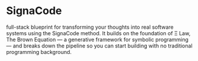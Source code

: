 # SignaCode
 full-stack blueprint for transforming your thoughts into real software systems using the SignaCode method. It builds on the foundation of Ξ Law, The Brown Equation — a generative framework for symbolic programming — and breaks down the pipeline so you can start building with no traditional programming background.
